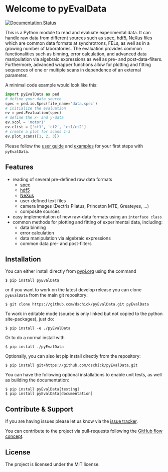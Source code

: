 # Welcome to pyEvalData

[![Documentation Status](https://readthedocs.org/projects/pyevaldata/badge/?version=latest)](https://pyevaldata.readthedocs.io/en/latest/?badge=latest)

This is a Python module to read and evaluate experimental data. It can handle
raw data from different sources such as
[spec](https://certif.com/content/spec/),
[hdf5](https://www.hdfgroup.org/solutions/hdf5/),
[NeXus](https://www.nexusformat.org/) files which are common data formats at
synchrotrons, FELs, as well as in a growing number of laboratories. The
evaluation provides common functionalities such as binning, error calculation,
and advanced data manipulation via algebraic expressions as well as pre- and
post-data-filters. Furthermore, advanced wrapper functions allow for plotting
and fitting sequences of one or multiple scans in dependence of an external
parameter.

A minimal code example would look like this:

```python
import pyEvalData as ped
# define your data source
spec = ped.io.Spec(file_name='data.spec')
# initialize the evaluation
ev = ped.Evaluation(spec)
# define the x- and y-data
ev.xcol = 'motor1'
ev.clist = ['ct1', 'ct2', 'ct1/ct2']
# create a plot for scans 1-3
ev.plot_scans([1, 2, 3])
```

Please follow the [user guide](https://pyevaldata.readthedocs.io/en/latest/user_guide.html)
and [examples](https://pyevaldata.readthedocs.io/en/latest/examples.html) for
your first steps with `pyEvalData`.

## Features

- reading of several pre-defined raw data formats
  * [spec](https://certif.com/content/spec/)
  * [hdf5](https://www.hdfgroup.org/solutions/hdf5/)
  * [NeXus](https://www.nexusformat.org/)
  * user-defined text files
  * camera images (Dectris Pilatus, Princeton MTE, Greateyes, ...)
  * composite sources
- easy implementation of new raw-data formats using an `interface class`
- common methods for plotting and fitting of experimental data, including:
  * data binning
  * error calculation
  * data manipulation via algebraic expressions
  * common data pre- and post-filters

## Installation

You can either install directly from
[pypi.org](https://www.pypi.org/project/pyEvalData) using the command

    $ pip install pyEvalData

or if you want to work on the latest develop release you can clone 
`pyEvalData` from the main git repository:

    $ git clone https://github.com/dschick/pyEvalData.git pyEvalData

To work in editable mode (source is only linked 
but not copied to the python site-packages), just do:

    $ pip install -e ./pyEvalData

Or to do a normal install with

    $ pip install ./pyEvalData

Optionally, you can also let pip install directly from the repository: 

    $ pip install git+https://github.com/dschick/pyEvalData.git

You can have the following optional installations to enable unit tests, as well
as building the documentation:

    $ pip install pyEvalData[testing]
    $ pip install pyEvalData[documentation]
    
## Contribute & Support

If you are having issues please let us know via the
[issue tracker](https://github.com/dschick/pyEvalData/issues).

You can contribute to the project via pull-requests following the
[GitHub flow concept](https://docs.github.com/en/get-started/quickstart/github-flow).

## License

The project is licensed under the MIT license.
